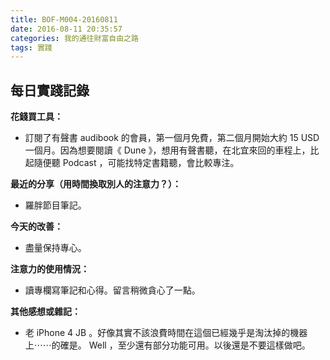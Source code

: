 ```yaml
---
title: BOF-M004-20160811
date: 2016-08-11 20:35:57
categories: 我的通往財富自由之路
tags: 實踐
---
```


## 每日實踐記錄

**花錢買工具：**
- 訂閱了有聲書 audibook 的會員，第一個月免費，第二個月開始大約 15 USD 一個月。因為想要閱讀《 Dune 》，想用有聲書聽，在北宜來回的車程上，比起隨便聽 Podcast ，可能找特定書籍聽，會比較專注。

**最近的分享（用時間換取別人的注意力？）：**
- 羅胖節目筆記。

**今天的改善：**
- 盡量保持專心。

**注意力的使用情況：**
- 讀專欄寫筆記和心得。留言稍微貪心了一點。

**其他感想或雜記：**
- 老 iPhone 4 JB 。好像其實不該浪費時間在這個已經幾乎是淘汰掉的機器上⋯⋯的確是。 Well ，至少還有部分功能可用。以後還是不要這樣做吧。
